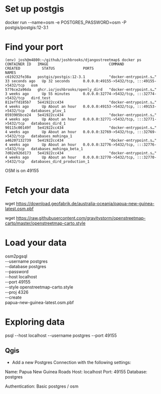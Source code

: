 # Set up postgis

docker run --name=osm -e POSTGRES_PASSWORD=osm -P postgis/postgis:12-3.1

# Find your port

```
(env) josh@m4800:~/github/joshbrooks/djangostreetmap$ docker ps
CONTAINER ID   IMAGE                            COMMAND                  CREATED          STATUS             PORTS                                         NAMES
c619232fe38a   postgis/postgis:12-3.1           "docker-entrypoint.s…"   33 seconds ago   Up 32 seconds      0.0.0.0:49155->5432/tcp, :::49155->5432/tcp   osm
5776ce2a96da   ghcr.io/joshbrooks/openly_dird   "docker-entrypoint.s…"   3 weeks ago      Up 55 minutes      0.0.0.0:32774->5432/tcp, :::32774->5432/tcp   dird_test
812effd185b7   5e41922cc434                     "docker-entrypoint.s…"   4 weeks ago      Up About an hour   0.0.0.0:49153->5432/tcp, :::49153->5432/tcp   databases_plov_1
0593905bce24   5e41922cc434                     "docker-entrypoint.s…"   4 weeks ago      Up About an hour   0.0.0.0:32771->5432/tcp, :::32771->5432/tcp   databases_dird_1
90115c00149f   5e41922cc434                     "docker-entrypoint.s…"   4 weeks ago      Up About an hour   0.0.0.0:32769->5432/tcp, :::32769->5432/tcp   databases_mohinga_1
a46207132739   5e41922cc434                     "docker-entrypoint.s…"   4 weeks ago      Up About an hour   0.0.0.0:32776->5432/tcp, :::32776->5432/tcp   databases_mohinga_beta_1
7d02e926d173   5e41922cc434                     "docker-entrypoint.s…"   4 weeks ago      Up About an hour   0.0.0.0:32770->5432/tcp, :::32770->5432/tcp   databases_dird_production_1
```

OSM is on 49155

# Fetch your data

wget https://download.geofabrik.de/australia-oceania/papua-new-guinea-latest.osm.pbf

wget https://raw.githubusercontent.com/gravitystorm/openstreetmap-carto/master/openstreetmap-carto.style

# Load your data

osm2pgsql \
    --username postgres\
    --database postgres\
    --password\
    --host localhost\
    --port 49155\
    --style openstreetmap-carto.style\
    --proj 4326\
    --create\
    papua-new-guinea-latest.osm.pbf

# Exploring data

psql --host localhost --username postgres --port 49155

## Qgis

 - Add a new Postgres Connection with the following settings:

 Name: Papua New Guinea Roads
 Host: localhost
 Port: 49155
 Database: postgres

 Authentication: Basic
 postgres / osm
